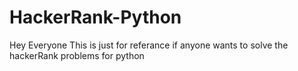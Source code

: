 # HackerRank-Python

Hey Everyone 
This is just for referance if anyone wants to solve the hackerRank problems for python
